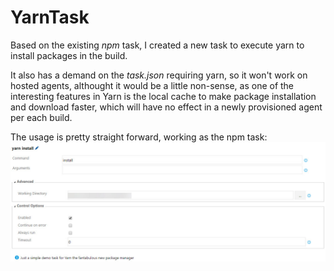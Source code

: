 # YarnTask

Based on the existing *npm* task, I created a new task to execute yarn to install packages in the build.

It also has a demand on the *task.json* requiring yarn, so it won't work on hosted agents, althought it would be a little non-sense, as one of the interesting features in Yarn is the local cache to make package installation and download faster, which will have no effect in a newly provisioned agent per each build.  

The usage is pretty straight forward, working as the npm task:
![](https://github.com/lfraile/YarnTask/blob/master/yarn_demo.jpg)

